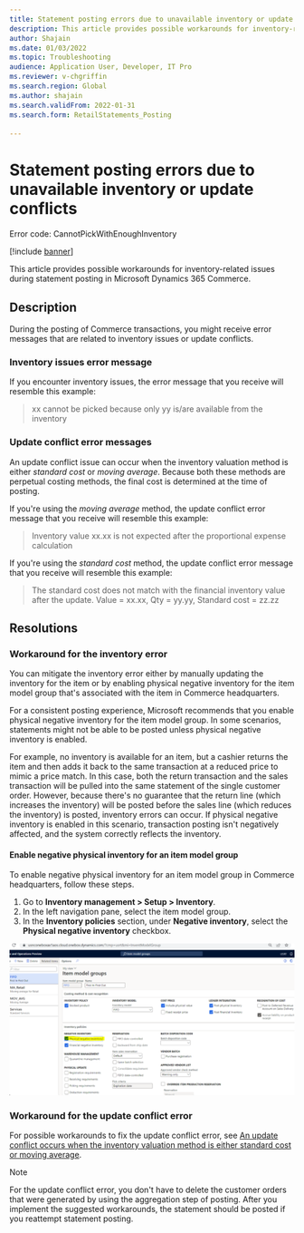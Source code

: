 ```yaml
---
title: Statement posting errors due to unavailable inventory or update conflicts
description: This article provides possible workarounds for inventory-related issues during statement posting in Microsoft Dynamics 365 Commerce.
author: Shajain
ms.date: 01/03/2022
ms.topic: Troubleshooting
audience: Application User, Developer, IT Pro
ms.reviewer: v-chgriffin
ms.search.region: Global
ms.author: shajain
ms.search.validFrom: 2022-01-31
ms.search.form: RetailStatements_Posting

---
```


# Statement posting errors due to unavailable inventory or update conflicts
Error code: CannotPickWithEnoughInventory

[!include [banner](../../includes/banner.md)]

This article provides possible workarounds for inventory-related issues during statement posting in Microsoft Dynamics 365 Commerce.

## Description

During the posting of Commerce transactions, you might receive error messages that are related to inventory issues or update conflicts.

### Inventory issues error message

If you encounter inventory issues, the error message that you receive will resemble this example:

> xx cannot be picked because only yy is/are available from the inventory

### Update conflict error messages

An update conflict issue can occur when the inventory valuation method is either *standard cost* or *moving average*. Because both these methods are perpetual costing methods, the final cost is determined at the time of posting.

If you're using the *moving average* method, the update conflict error message that you receive will resemble this example:

> Inventory value xx.xx is not expected after the proportional expense calculation

If you're using the *standard cost* method, the update conflict error message that you receive will resemble this example:

> The standard cost does not match with the financial inventory value after the update. Value = xx.xx, Qty = yy.yy, Standard cost = zz.zz

## Resolutions

### Workaround for the inventory error

You can mitigate the inventory error either by manually updating the inventory for the item or by enabling physical negative inventory for the item model group that's associated with the item in Commerce headquarters.

For a consistent posting experience, Microsoft recommends that you enable physical negative inventory for the item model group. In some scenarios, statements might not be able to be posted unless physical negative inventory is enabled.

For example, no inventory is available for an item, but a cashier returns the item and then adds it back to the same transaction at a reduced price to mimic a price match. In this case, both the return transaction and the sales transaction will be pulled into the same statement of the single customer order. However, because there's no guarantee that the return line (which increases the inventory) will be posted before the sales line (which reduces the inventory) is posted, inventory errors can occur. If physical negative inventory is enabled in this scenario, transaction posting isn't negatively affected, and the system correctly reflects the inventory.

#### Enable negative physical inventory for an item model group

To enable negative physical inventory for an item model group in Commerce headquarters, follow these steps.

1. Go to **Inventory management \> Setup \> Inventory**.
1. In the left navigation pane, select the item model group.
1. In the **Inventory policies** section, under **Negative inventory**, select the **Physical negative inventory** checkbox.

![Physical negative inventory enabled.](./media/Physical_Negative_Inventory.png)

### Workaround for the update conflict error

For possible workarounds to fix the update conflict error, see [An update conflict occurs when the inventory valuation method is either standard cost or moving average](/troubleshoot/dynamics-365/supply-chain/costing/update-conflict-standard-cost-moving-average-inventory-valuation).

> [!NOTE]
> For the update conflict error, you don't have to delete the customer orders that were generated by using the aggregation step of posting. After you implement the suggested workarounds, the statement should be posted if you reattempt statement posting.
